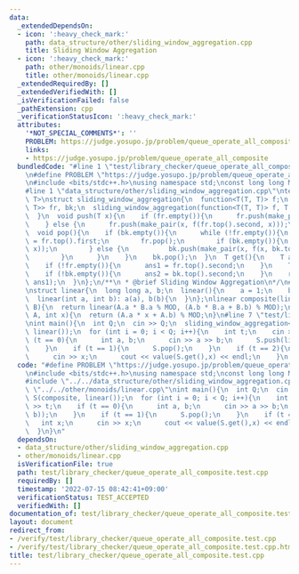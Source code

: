 ```yaml
---
data:
  _extendedDependsOn:
  - icon: ':heavy_check_mark:'
    path: data_structure/other/sliding_window_aggregation.cpp
    title: Sliding Window Aggregation
  - icon: ':heavy_check_mark:'
    path: other/monoids/linear.cpp
    title: other/monoids/linear.cpp
  _extendedRequiredBy: []
  _extendedVerifiedWith: []
  _isVerificationFailed: false
  _pathExtension: cpp
  _verificationStatusIcon: ':heavy_check_mark:'
  attributes:
    '*NOT_SPECIAL_COMMENTS*': ''
    PROBLEM: https://judge.yosupo.jp/problem/queue_operate_all_composite
    links:
    - https://judge.yosupo.jp/problem/queue_operate_all_composite
  bundledCode: "#line 1 \"test/library_checker/queue_operate_all_composite.test.cpp\"\
    \n#define PROBLEM \"https://judge.yosupo.jp/problem/queue_operate_all_composite\"\
    \n#include <bits/stdc++.h>\nusing namespace std;\nconst long long MOD = 998244353;\n\
    #line 1 \"data_structure/other/sliding_window_aggregation.cpp\"\ntemplate <typename\
    \ T>\nstruct sliding_window_aggregation{\n  function<T(T, T)> f;\n  T E;\n  stack<pair<T,\
    \ T>> fr, bk;\n  sliding_window_aggregation(function<T(T, T)> f, T E): f(f), E(E){\n\
    \  }\n  void push(T x){\n    if (fr.empty()){\n      fr.push(make_pair(x, x));\n\
    \    } else {\n      fr.push(make_pair(x, f(fr.top().second, x)));\n    }\n  }\n\
    \  void pop(){\n    if (bk.empty()){\n      while (!fr.empty()){\n        T x\
    \ = fr.top().first;\n        fr.pop();\n        if (bk.empty()){\n          bk.push(make_pair(x,\
    \ x));\n        } else {\n          bk.push(make_pair(x, f(x, bk.top().second)));\n\
    \        }\n      }\n    }\n    bk.pop();\n  }\n  T get(){\n    T ans1 = E;\n\
    \    if (!fr.empty()){\n      ans1 = fr.top().second;\n    }\n    T ans2 = E;\n\
    \    if (!bk.empty()){\n      ans2 = bk.top().second;\n    }\n    return f(ans2,\
    \ ans1);\n  }\n};\n/**\n * @brief Sliding Window Aggregation\n*/\n#line 1 \"other/monoids/linear.cpp\"\
    \nstruct linear{\n  long long a, b;\n  linear(){\n    a = 1;\n    b = 0;\n  }\n\
    \  linear(int a, int b): a(a), b(b){\n  }\n};\nlinear composite(linear A, linear\
    \ B){\n  return linear(A.a * B.a % MOD, (A.b * B.a + B.b) % MOD);\n}\nint value(linear\
    \ A, int x){\n  return (A.a * x + A.b) % MOD;\n}\n#line 7 \"test/library_checker/queue_operate_all_composite.test.cpp\"\
    \nint main(){\n  int Q;\n  cin >> Q;\n  sliding_window_aggregation<linear> S(composite,\
    \ linear());\n  for (int i = 0; i < Q; i++){\n    int t;\n    cin >> t;\n    if\
    \ (t == 0){\n      int a, b;\n      cin >> a >> b;\n      S.push(linear(a, b));\n\
    \    }\n    if (t == 1){\n      S.pop();\n    }\n    if (t == 2){\n      int x;\n\
    \      cin >> x;\n      cout << value(S.get(),x) << endl;\n    }\n  }\n}\n"
  code: "#define PROBLEM \"https://judge.yosupo.jp/problem/queue_operate_all_composite\"\
    \n#include <bits/stdc++.h>\nusing namespace std;\nconst long long MOD = 998244353;\n\
    #include \"../../data_structure/other/sliding_window_aggregation.cpp\"\n#include\
    \ \"../../other/monoids/linear.cpp\"\nint main(){\n  int Q;\n  cin >> Q;\n  sliding_window_aggregation<linear>\
    \ S(composite, linear());\n  for (int i = 0; i < Q; i++){\n    int t;\n    cin\
    \ >> t;\n    if (t == 0){\n      int a, b;\n      cin >> a >> b;\n      S.push(linear(a,\
    \ b));\n    }\n    if (t == 1){\n      S.pop();\n    }\n    if (t == 2){\n   \
    \   int x;\n      cin >> x;\n      cout << value(S.get(),x) << endl;\n    }\n\
    \  }\n}\n"
  dependsOn:
  - data_structure/other/sliding_window_aggregation.cpp
  - other/monoids/linear.cpp
  isVerificationFile: true
  path: test/library_checker/queue_operate_all_composite.test.cpp
  requiredBy: []
  timestamp: '2022-07-15 08:42:41+09:00'
  verificationStatus: TEST_ACCEPTED
  verifiedWith: []
documentation_of: test/library_checker/queue_operate_all_composite.test.cpp
layout: document
redirect_from:
- /verify/test/library_checker/queue_operate_all_composite.test.cpp
- /verify/test/library_checker/queue_operate_all_composite.test.cpp.html
title: test/library_checker/queue_operate_all_composite.test.cpp
---
```


